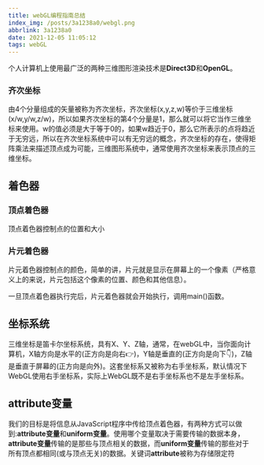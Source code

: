 ```yaml
---
title: webGL编程指南总结
index_img: /posts/3a1238a0/webgl.png
abbrlink: 3a1238a0
date: 2021-12-05 11:05:12
tags: webGL
---
```


个人计算机上使用最广泛的两种三维图形渲染技术是**Direct3D**和**OpenGL**。
### 齐次坐标

由4个分量组成的矢量被称为齐次坐标，齐次坐标(x,y,z,w)等价于三维坐标(x/w,y/w,z/w)，所以如果齐次坐标的第4个分量是1，那么就可以将它当作三维坐标来使用。w的值必须是大于等于0的，如果w趋近于0，那么它所表示的点将趋近于无穷远，所以在齐次坐标系统中可以有无穷远的概念，齐次坐标的存在，使得矩阵乘法来描述顶点成为可能，三维图形系统中，通常使用齐次坐标来表示顶点的三维坐标。

## 着色器

### 顶点着色器

顶点着色器控制点的位置和大小

### 片元着色器

片元着色器控制点的颜色，简单的讲，片元就是显示在屏幕上的一个像素（严格意义上的来说，片元包括这个像素的位置、颜色和其他信息）。

一旦顶点着色器执行完后，片元着色器就会开始执行，调用main()函数。

## 坐标系统

三维坐标是笛卡尔坐标系统，具有X、Y、Z轴，通常，在webGL中，当你面向计算机，X轴方向是水平的(正方向是向右👉)，Y轴是垂直的(正方向是向下👇)，Z轴是垂直于屏幕的(正方向是向外)。这套坐标系又被称为右手坐标系，默认情况下WebGL使用右手坐标系，实际上WebGL既不是右手坐标系也不是左手坐标系。

## attribute变量

我们的目标是将信息从JavaScript程序中传给顶点着色器，有两种方式可以做到:**attribute变量**和**uniform变量**。使用哪个变量取决于需要传输的数据本身，**attribute变量**传输的是那些与顶点相关的数据，而**uniform变量**传输的那些对于所有顶点都相同(或与顶点无关)的数据。关键词**attribute**被称为存储限定符






